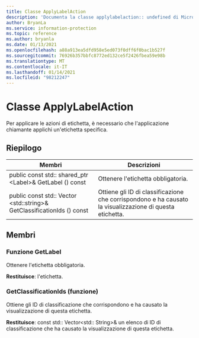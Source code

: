 ```yaml
---
title: Classe ApplyLabelAction
description: 'Documenta la classe applylabelaction:: undefined di Microsoft Information Protection (MIP) SDK.'
author: BryanLa
ms.service: information-protection
ms.topic: reference
ms.author: bryanla
ms.date: 01/13/2021
ms.openlocfilehash: a88a913ea5dfd958e5ed073f0dff6f0bac1b527f
ms.sourcegitcommit: 76926b357bbfc8772ed132ce5f2426fbea59e98b
ms.translationtype: MT
ms.contentlocale: it-IT
ms.lasthandoff: 01/14/2021
ms.locfileid: "98212247"
---
```

# <a name="class-applylabelaction"></a>Classe ApplyLabelAction 
Per applicare le azioni di etichetta, è necessario che l'applicazione chiamante applichi un'etichetta specifica.
  
## <a name="summary"></a>Riepilogo
 Membri                        | Descrizioni                                
--------------------------------|---------------------------------------------
public const std:: shared_ptr \<Label\>& GetLabel () const  |  Ottenere l'etichetta obbligatoria.
public const std:: Vector \<std::string\>& GetClassificationIds () const  |  Ottiene gli ID di classificazione che corrispondono e ha causato la visualizzazione di questa etichetta.
  
## <a name="members"></a>Membri
  
### <a name="getlabel-function"></a>Funzione GetLabel
Ottenere l'etichetta obbligatoria.

  
**Restituisce**: l'etichetta.
  
### <a name="getclassificationids-function"></a>GetClassificationIds (funzione)
Ottiene gli ID di classificazione che corrispondono e ha causato la visualizzazione di questa etichetta.

  
**Restituisce**: const std:: Vector<std:: String>& un elenco di ID di classificazione che ha causato la visualizzazione di questa etichetta.